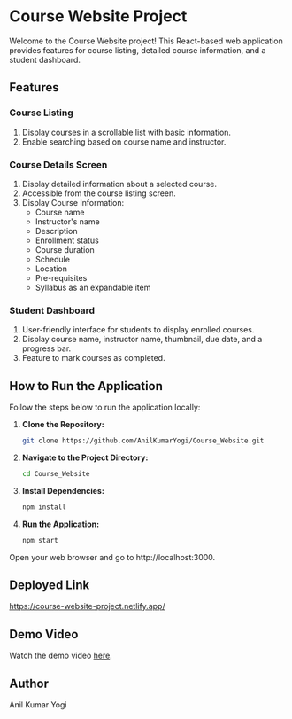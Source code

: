 # Course Website Project

Welcome to the Course Website project! This React-based web application provides features for course listing, detailed course information, and a student dashboard.

## Features

### Course Listing

1. Display courses in a scrollable list with basic information.
2. Enable searching based on course name and instructor.

### Course Details Screen

1. Display detailed information about a selected course.
2. Accessible from the course listing screen.
3. Display Course Information:
   - Course name
   - Instructor's name
   - Description
   - Enrollment status
   - Course duration
   - Schedule
   - Location
   - Pre-requisites
   - Syllabus as an expandable item

### Student Dashboard

1. User-friendly interface for students to display enrolled courses.
2. Display course name, instructor name, thumbnail, due date, and a progress bar.
3. Feature to mark courses as completed.

## How to Run the Application

Follow the steps below to run the application locally:

1. **Clone the Repository:**
   ```bash
   git clone https://github.com/AnilKumarYogi/Course_Website.git
2. **Navigate to the Project Directory:**
    ```bash
   cd Course_Website
3. **Install Dependencies:**
   ```bash
   npm install
4. **Run the Application:**
   ```bash
   npm start
Open your web browser and go to http://localhost:3000.

## Deployed Link
https://course-website-project.netlify.app/


## Demo Video
Watch the demo video [here](https://drive.google.com/file/d/1ve0WhRiM_HNg7saXePSwXAI4CfvJoF79/view?usp=sharing).

## Author
Anil Kumar Yogi


